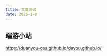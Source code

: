 ```yaml
---
title: 文章测试
date: 2025-1-8
---
```


## 端游小站[](#端游的博客)

https://duanyou-oss.github.io/dayou.github.io/
